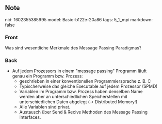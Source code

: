 ## Note
nid: 1602355385995
model: Basic-b122e-20a86
tags: 5_1_mpi
markdown: false

### Front
Was sind wesentliche Merkmale des Message Passing Paradigmas?

### Back
<ul>
  <li>Auf jedem Prozessors in einem "message passing" Programm
  läuft genau ein Programm bzw. Prozess:
    <ul>
      <li>geschrieben in einer konventionellen Programmiersprache
      z. B. C
      <li>Typischerweise das gleiche Executable auf jedem Prozessor
      (SPMD)
      <li>Variablen im Programm bzw. Prozess haben denselben Name
      werden aber an unterschiedlichen Speicherstellen mit
      unterschiedlichen Daten abgelegt (→ Distributed Memory!)
      <li>Alle Variablen sind privat.
      <li>Austausch über Send & Recive Methoden des Message Passing
      Interfaces.
    </ul>
</ul>
